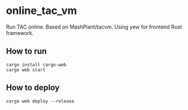 # online_tac_vm

Run TAC online. Based on MashPlant/tacvm. Using yew for frontend Rust framework.

## How to run

```
cargo install cargo-web
cargo web start
```

## How to deploy

```
cargo web deploy --release
```